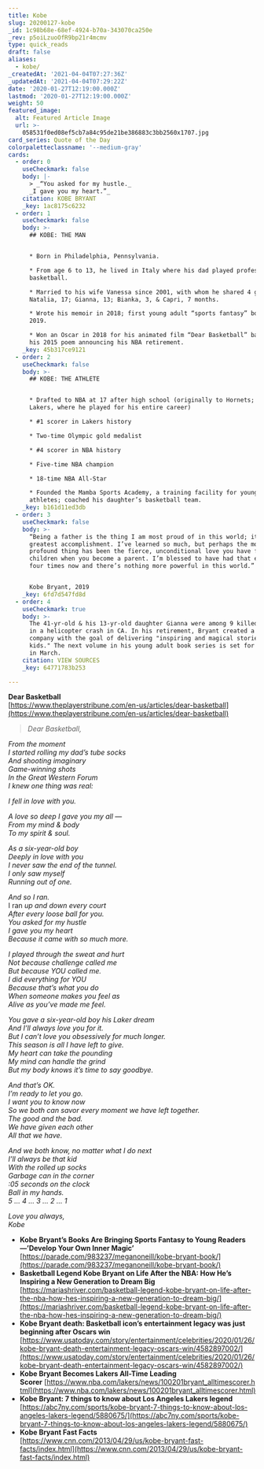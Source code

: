 ```yaml
---
title: Kobe
slug: 20200127-kobe
_id: 1c98b68e-68ef-4924-b70a-343070ca250e
_rev: p5oiLzuoOfR9bp21r4mcmv
type: quick_reads
draft: false
aliases:
  - kobe/
_createdAt: '2021-04-04T07:27:36Z'
_updatedAt: '2021-04-04T07:29:22Z'
date: '2020-01-27T12:19:00.000Z'
lastmod: '2020-01-27T12:19:00.000Z'
weight: 50
featured_image:
  alt: Featured Article Image
  url: >-
    058531f0ed08ef5cb7a84c95de21be386883c3bb2560x1707.jpg
card_series: Quote of the Day
colorpaletteclassname: '--medium-gray'
cards:
  - order: 0
    useCheckmark: false
    body: |-
      > _“You asked for my hustle._  
      _I gave you my heart.”_
    citation: KOBE BRYANT
    _key: 1ac8175c6232
  - order: 1
    useCheckmark: false
    body: >-
      ## KOBE: THE MAN


      * Born in Philadelphia, Pennsylvania.

      * From age 6 to 13, he lived in Italy where his dad played professional
      basketball.

      * Married to his wife Vanessa since 2001, with whom he shared 4 girls:
      Natalia, 17; Gianna, 13; Bianka, 3, & Capri, 7 months.

      * Wrote his memoir in 2018; first young adult “sports fantasy” book in
      2019.

      * Won an Oscar in 2018 for his animated film “Dear Basketball” based on
      his 2015 poem announcing his NBA retirement.
    _key: 45b317ce9121
  - order: 2
    useCheckmark: false
    body: >-
      ## KOBE: THE ATHLETE


      * Drafted to NBA at 17 after high school (originally to Hornets; traded to
      Lakers, where he played for his entire career)

      * #1 scorer in Lakers history

      * Two-time Olympic gold medalist

      * #4 scorer in NBA history

      * Five-time NBA champion

      * 18-time NBA All-Star

      * Founded the Mamba Sports Academy, a training facility for young & pro
      athletes; coached his daughter’s basketball team.
    _key: b161d11ed3db
  - order: 3
    useCheckmark: false
    body: >-
      “Being a father is the thing I am most proud of in this world; it’s my
      greatest accomplishment. I’ve learned so much, but perhaps the most
      profound thing has been the fierce, unconditional love you have for your
      children when you become a parent. I’m blessed to have had that experience
      four times now and there’s nothing more powerful in this world.”


      Kobe Bryant, 2019
    _key: 6fd7d547fd8d
  - order: 4
    useCheckmark: true
    body: >-
      The 41-yr-old & his 13-yr-old daughter Gianna were among 9 killed Sunday
      in a helicopter crash in CA. In his retirement, Bryant created a media
      company with the goal of delivering "inspiring and magical stories for
      kids." The next volume in his young adult book series is set for release
      in March.
    citation: VIEW SOURCES
    _key: 64771783b253

---
```

**Dear Basketball**  
[https://www.theplayerstribune.com/en-us/articles/dear-basketball](https://www.theplayerstribune.com/en-us/articles/dear-basketball)

> _Dear Basketball,_  
  
  
  
_From the moment_  
_I started rolling my dad’s tube socks_  
_And shooting imaginary_  
_Game-winning shots_  
_In the Great Western Forum_  
_I knew one thing was real:_  
  
  
  
_I fell in love with you._  
  
  
  
_A love so deep I gave you my all —_  
_From my mind & body_  
_To my spirit & soul._  
  
  
  
_As a six-year-old boy_  
_Deeply in love with you_  
_I never saw the end of the tunnel._  
_I only saw myself_  
_Running out of one._  
  
  
  
_And so I ran._  
I ran _up and down every court_  
_After every loose ball for you._  
_You asked for my hustle_  
_I gave you my heart_  
_Because it came with so much more._  
  
  
  
_I played through the sweat and hurt_  
_Not because challenge called me_  
_But because YOU called me._  
_I did everything for YOU_  
_Because that’s what you do_  
_When someone makes you feel as_  
_Alive as you’ve made me feel._  
  
  
  
_You gave a six-year-old boy his Laker dream_  
_And I’ll always love you for it._  
_But I can’t love you obsessively for much longer._  
_This season is all I have left to give._  
_My heart can take the pounding_  
_My mind can handle the grind_  
_But my body knows it’s time to say goodbye._  
  
  
  
_And that’s OK._  
_I’m ready to let you go._  
_I want you to know now_  
_So we both can savor every moment we have left together._  
_The good and the bad._  
_We have given each other_  
_All that we have._  
  
  
  
_And we both know, no matter what I do next_  
_I’ll always be that kid_  
_With the rolled up socks_  
_Garbage can in the corner_  
_:05 seconds on the clock_  
_Ball in my hands._  
_5 … 4 … 3 … 2 … 1_  
  
  
  
_Love you always,_  
_Kobe_

* **Kobe Bryant’s Books Are Bringing Sports Fantasy to Young Readers—’Develop Your Own Inner Magic’**  
[https://parade.com/983237/meganoneill/kobe-bryant-book/](https://parade.com/983237/meganoneill/kobe-bryant-book/)
* **Basketball Legend Kobe Bryant on Life After the NBA: How He’s Inspiring a New Generation to Dream Big**  
[https://mariashriver.com/basketball-legend-kobe-bryant-on-life-after-the-nba-how-hes-inspiring-a-new-generation-to-dream-big/](https://mariashriver.com/basketball-legend-kobe-bryant-on-life-after-the-nba-how-hes-inspiring-a-new-generation-to-dream-big/)
* **Kobe Bryant death: Basketball icon’s entertainment legacy was just beginning after Oscars win**  
[https://www.usatoday.com/story/entertainment/celebrities/2020/01/26/kobe-bryant-death-entertainment-legacy-oscars-win/4582897002/](https://www.usatoday.com/story/entertainment/celebrities/2020/01/26/kobe-bryant-death-entertainment-legacy-oscars-win/4582897002/)
* **Kobe Bryant Becomes Lakers All-Time Leading Scorer** [https://www.nba.com/lakers/news/100201bryant_alltimescorer.html](https://www.nba.com/lakers/news/100201bryant_alltimescorer.html)
* **Kobe Bryant: 7 things to know about Los Angeles Lakers legend**  
[https://abc7ny.com/sports/kobe-bryant-7-things-to-know-about-los-angeles-lakers-legend/5880675/](https://abc7ny.com/sports/kobe-bryant-7-things-to-know-about-los-angeles-lakers-legend/5880675/)
* **Kobe Bryant Fast Facts**  
[https://www.cnn.com/2013/04/29/us/kobe-bryant-fast-facts/index.html](https://www.cnn.com/2013/04/29/us/kobe-bryant-fast-facts/index.html)